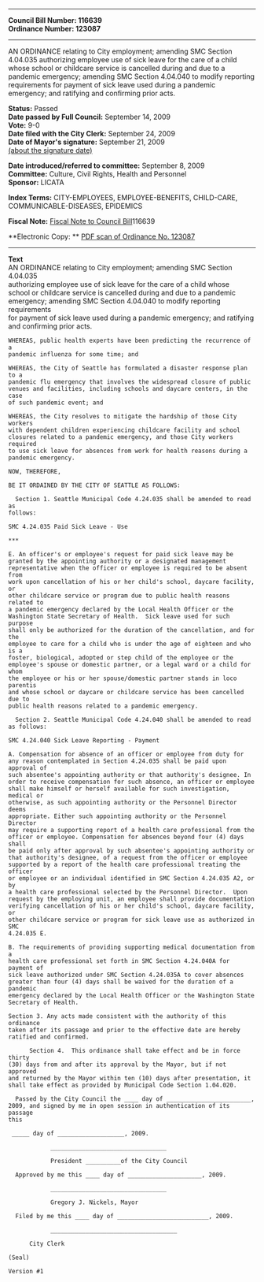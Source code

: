 * * * * *  
  
**Council Bill Number: [](#h0)[](#h2)116639**   
**Ordinance Number: 123087**  
  
* * * * *  
  
AN ORDINANCE relating to City employment; amending SMC Section 4.04.035 authorizing employee use of sick leave for the care of a child whose school or childcare service is cancelled during and due to a pandemic emergency; amending SMC Section 4.04.040 to modify reporting requirements for payment of sick leave used during a pandemic emergency; and ratifying and confirming prior acts.  
  
**Status:** Passed   
**Date passed by Full Council:** September 14, 2009   
**Vote:** 9-0   
**Date filed with the City Clerk:** September 24, 2009   
**Date of Mayor's signature:** September 21, 2009   
[(about the signature date)](/~public/approvaldate.htm)   
  
  
**Date introduced/referred to committee:** September 8, 2009   
**Committee:** Culture, Civil Rights, Health and Personnel   
**Sponsor:** LICATA   
  
**Index Terms:** CITY-EMPLOYEES, EMPLOYEE-BENEFITS, CHILD-CARE, COMMUNICABLE-DISEASES, EPIDEMICS  
  
**Fiscal Note:** [Fiscal Note to Council Bill](http://clerk.seattle.gov/~public/fnote/116639.htm)[](#h1)[](#h3)116639  
  
**Electronic Copy: ** [PDF scan of Ordinance No. 123087](/~archives/Ordinances/Ord_123087.pdf)  
  
* * * * *  
  
**Text**  
    AN ORDINANCE relating to City employment; amending SMC Section 4.04.035  
    authorizing employee use of sick leave for the care of a child whose  
    school or childcare service is cancelled during and due to a pandemic  
    emergency; amending SMC Section 4.04.040 to modify reporting requirements  
    for payment of sick leave used during a pandemic emergency; and ratifying  
    and confirming prior acts.  
  
    WHEREAS, public health experts have been predicting the recurrence of a  
    pandemic influenza for some time; and  
  
    WHEREAS, the City of Seattle has formulated a disaster response plan to a  
    pandemic flu emergency that involves the widespread closure of public  
    venues and facilities, including schools and daycare centers, in the case  
    of such pandemic event; and  
  
    WHEREAS, the City resolves to mitigate the hardship of those City workers  
    with dependent children experiencing childcare facility and school  
    closures related to a pandemic emergency, and those City workers required  
    to use sick leave for absences from work for health reasons during a  
    pandemic emergency.  
  
    NOW, THEREFORE,  
  
    BE IT ORDAINED BY THE CITY OF SEATTLE AS FOLLOWS:  
  
      Section 1. Seattle Municipal Code 4.24.035 shall be amended to read as  
    follows:  
  
    SMC 4.24.035 Paid Sick Leave - Use  
  
    ***  
  
    E. An officer's or employee's request for paid sick leave may be  
    granted by the appointing authority or a designated management  
    representative when the officer or employee is required to be absent from  
    work upon cancellation of his or her child's school, daycare facility, or  
    other childcare service or program due to public health reasons related to  
    a pandemic emergency declared by the Local Health Officer or the  
    Washington State Secretary of Health.  Sick leave used for such purpose  
    shall only be authorized for the duration of the cancellation, and for the  
    employee to care for a child who is under the age of eighteen and who is a  
    foster, biological, adopted or step child of the employee or the  
    employee's spouse or domestic partner, or a legal ward or a child for whom  
    the employee or his or her spouse/domestic partner stands in loco parentis  
    and whose school or daycare or childcare service has been cancelled due to  
    public health reasons related to a pandemic emergency.  
  
      Section 2. Seattle Municipal Code 4.24.040 shall be amended to read  
    as follows:  
  
    SMC 4.24.040 Sick Leave Reporting - Payment  
  
    A. Compensation for absence of an officer or employee from duty for  
    any reason contemplated in Section 4.24.035 shall be paid upon approval of  
    such absentee's appointing authority or that authority's designee. In  
    order to receive compensation for such absence, an officer or employee  
    shall make himself or herself available for such investigation, medical or  
    otherwise, as such appointing authority or the Personnel Director deems  
    appropriate. Either such appointing authority or the Personnel Director  
    may require a supporting report of a health care professional from the  
    officer or employee. Compensation for absences beyond four (4) days shall  
    be paid only after approval by such absentee's appointing authority or  
    that authority's designee, of a request from the officer or employee  
    supported by a report of the health care professional treating the officer  
    or employee or an individual identified in SMC Section 4.24.035 A2, or by  
    a health care professional selected by the Personnel Director.  Upon  
    request by the employing unit, an employee shall provide documentation  
    verifying cancellation of his or her child's school, daycare facility, or  
    other childcare service or program for sick leave use as authorized in SMC  
    4.24.035 E.  
  
    B. The requirements of providing supporting medical documentation from a  
    health care professional set forth in SMC Section 4.24.040A for payment of  
    sick leave authorized under SMC Section 4.24.035A to cover absences  
    greater than four (4) days shall be waived for the duration of a pandemic  
    emergency declared by the Local Health Officer or the Washington State  
    Secretary of Health.  
  
    Section 3. Any acts made consistent with the authority of this ordinance  
    taken after its passage and prior to the effective date are hereby  
    ratified and confirmed.  
  
          Section 4.  This ordinance shall take effect and be in force thirty  
    (30) days from and after its approval by the Mayor, but if not approved  
    and returned by the Mayor within ten (10) days after presentation, it  
    shall take effect as provided by Municipal Code Section 1.04.020.  
  
      Passed by the City Council the ____ day of ________________________,  
    2009, and signed by me in open session in authentication of its passage  
    this  
  
     _____ day of ___________________, 2009.  
  
                _________________________________  
  
                President __________of the City Council  
  
      Approved by me this ____ day of _____________________, 2009.  
  
                _________________________________  
  
                Gregory J. Nickels, Mayor  
  
      Filed by me this ____ day of __________________________, 2009.  
  
                ____________________________________  
  
          City Clerk  
  
    (Seal)  
  
    Version #1  

